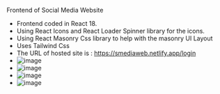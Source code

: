 Frontend of Social Media Website

- Frontend coded in React 18.
- Using React Icons and React Loader Spinner library for the icons.
- Using React Masonry Css library to help with the masonry UI Layout
- Uses Tailwind Css
- The URL of hosted site is : https://smediaweb.netlify.app/login
- ![image](https://github.com/user-attachments/assets/b9b10d2a-243f-4515-a8ab-b0cf3e991f37)
- ![image](https://github.com/user-attachments/assets/15a3e0cf-92e9-4c4a-8c84-acb54f86b783)
- ![image](https://github.com/user-attachments/assets/e5eaaf74-ca2f-4a20-a794-5176951ff137)
- ![image](https://github.com/user-attachments/assets/fa2040d1-7fdd-4f43-9ff3-f2022d15f94b)




